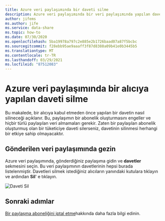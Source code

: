 ```yaml
---
title: Azure veri paylaşımında bir daveti silme
description: Azure veri paylaşımında bir veri paylaşımında yapılan davetiyeyi silmeyi öğrenin.
author: jifems
ms.author: jife
ms.service: data-share
ms.topic: how-to
ms.date: 07/30/2020
ms.openlocfilehash: 5ba19978a797c2e885e2b1726baad07a87f5bcbc
ms.sourcegitcommit: f28ebb95ae9aaaff3f87d8388a09b41e0b3445b5
ms.translationtype: MT
ms.contentlocale: tr-TR
ms.lasthandoff: 03/29/2021
ms.locfileid: "87512083"
---
```

# <a name="how-to-delete-an-invitation-to-a-recipient-in-azure-data-share"></a>Azure veri paylaşımında bir alıcıya yapılan daveti silme

Bu makalede, bir alıcıya kabul etmeden önce yapılan bir davetin nasıl silineceği açıklanır. Bu, paylaşımın bir abonelik oluşturmasını engeller ve hiçbir türlü paylaşılan veri almamaları gerekir. Zaten bir paylaşılan abonelik oluşturmuş olan bir tüketiciye daveti silerseniz, davetinin silinmesi herhangi bir etkiye sahip olmayacaktır.

## <a name="navigate-to-a-sent-data-share"></a>Gönderilen veri paylaşımında gezin

Azure veri paylaşımında, gönderdiğiniz paylaşıma gidin ve **davetler** sekmesini seçin. Bu veri paylaşımının davetlerinin hepsi burada listelenmiştir. Davetleri silmek istediğiniz alıcıların yanındaki kutulara tıklayın ve ardından **Sil**' e tıklayın.

![Daveti Sil](./media/how-to/how-to-delete-invitation/delete-invitation.png)

## <a name="next-steps"></a>Sonraki adımlar
[Bir paylaşma aboneliğini iptal etme](how-to-revoke-share-subscription.md)hakkında daha fazla bilgi edinin.